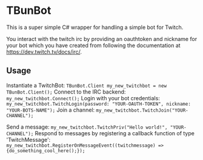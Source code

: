 # TBunBot

This is a super simple C# wrapper for handling a simple bot for Twitch.

You interact with the twitch irc  by providing an oauthtoken and nickname for your bot which you have created from following the documentation at https://dev.twitch.tv/docs/irc/.

## Usage
Instantiate a TwitchBot:
    `TBunBot.Client my_new_twitchbot = new TBunBot.Client();`
Connect to the IRC backend:
    `my_new_twitchbot.Connect();`
Login with your bot credentials:
    `my_new_twitchbot.TwitchLogin(password: "YOUR-OAUTH-TOKEN", nickname: "YOUR-BOTS-NAME");`
Join a channel:
    `my_new_twitchbot.TwitchJoin("YOUR-CHANNEL");`

Send a message:
    `my_new_twitchbot.TwitchPriv("Hello world!", "YOUR-CHANNEL");`
Respond to messages by registering a callback function of type 'TwitchMessage':
    `my_new_twitchbot.RegisterOnMessageEvent((twitchmessage) => {do_something_cool_here();});`

